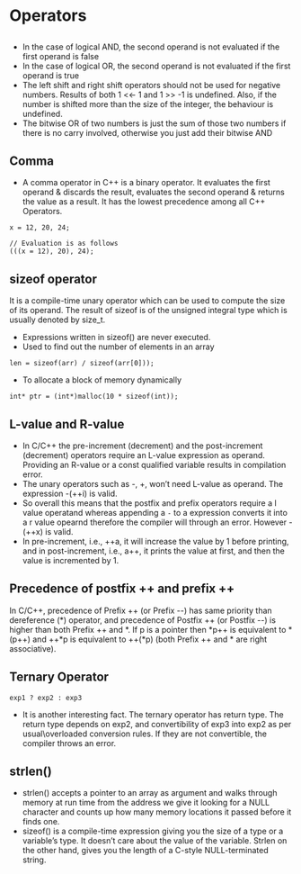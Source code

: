 # Operators

## 

- In the case of logical AND, the second operand is not evaluated if the first operand is false
- In the case of logical OR, the second operand is not evaluated if the first operand is true
- The left shift and right shift operators should not be used for negative numbers. Results of both 1 <<- 1 and 1 >> -1 is undefined. Also, if the number is shifted more than the size of the integer, the behaviour is undefined.
- The bitwise OR of two numbers is just the sum of those two numbers if there is no carry involved, otherwise you just add their bitwise AND

## Comma
- A comma operator in C++ is a binary operator. It evaluates the first operand & discards the result, evaluates the second operand & returns the value as a result. It has the lowest precedence among all C++ Operators. 

```
x = 12, 20, 24;

// Evaluation is as follows
(((x = 12), 20), 24);
```

## sizeof operator
It is a compile-time unary operator which can be used to compute the size of its operand. The result of sizeof is of the unsigned integral type which is usually denoted by size_t.

- Expressions written in sizeof() are never executed.
- Used to find out the number of elements in an array
```
len = sizeof(arr) / sizeof(arr[0]));
```

- To allocate a block of memory dynamically
```
int* ptr = (int*)malloc(10 * sizeof(int));
```

## L-value and R-value
- In C/C++ the pre-increment (decrement) and the post-increment (decrement) operators require an L-value expression as operand. Providing an R-value or a const qualified variable results in compilation error.
- The unary operators such as -, +, won’t need L-value as operand. The expression -(++i) is valid.
- So overall this means that the postfix and prefix operators require a l value operatand whereas appending a `-` to a expression converts it into a r value opearnd therefore the compiler will through an error. However -(++x) is valid.
- In pre-increment, i.e., ++a, it will increase the value by 1 before printing, and in post-increment, i.e., a++, it prints the value at first, and then the value is incremented by 1.

## Precedence of postfix ++ and prefix ++
In C/C++, precedence of Prefix ++ (or Prefix --) has same priority than dereference (\*) operator, and precedence of Postfix ++ (or Postfix --) is higher than both Prefix ++ and \*.  If p is a pointer then \*p++ is equivalent to \*(p++) and ++\*p is equivalent to ++(\*p) (both Prefix ++ and \* are right associative).

## Ternary Operator
```
exp1 ? exp2 : exp3
```

- It is another interesting fact. The ternary operator has return type. The return type depends on exp2, and convertibility of exp3 into exp2 as per usual\overloaded conversion rules. If they are not convertible, the compiler throws an error.

## strlen()
- strlen() accepts a pointer to an array as argument and walks through memory at run time from the address we give it looking for a NULL character and counts up how many memory locations it passed before it finds one.
- sizeof() is a compile-time expression giving you the size of a type or a variable’s type. It doesn’t care about the value of the variable. Strlen on the other hand, gives you the length of a C-style NULL-terminated string.